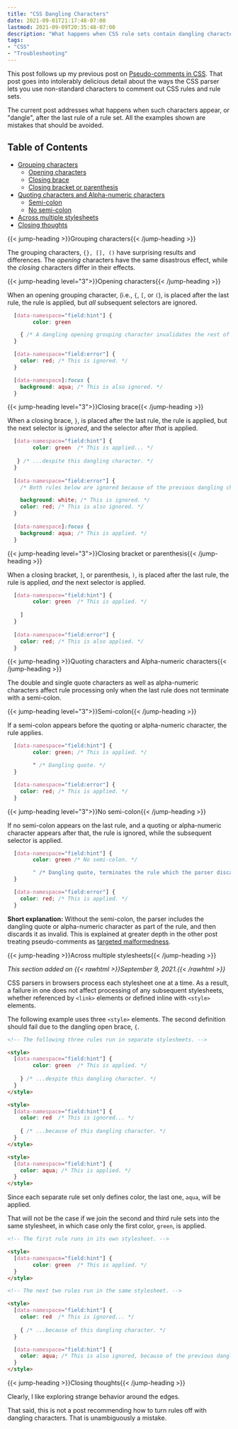 ```yaml
---
title: "CSS Dangling Characters"
date: 2021-09-01T21:17:48-07:00
lastmod: 2021-09-09T20:35:48-07:00
description: "What happens when CSS rule sets contain dangling characters after the last rule."
tags:
- "CSS"
- "Troubleshooting"
---
```


This post follows up my previous post on [Pseudo-comments in CSS](/posts/2021/08/25/pseudo-comments-in-css/). That post goes into intolerably delicious detail about the ways the CSS parser lets you use non-standard characters to comment out CSS rules and rule sets.

The current post addresses what happens when such characters appear, or "dangle", after the last rule of a rule set. All the examples shown are mistakes that should be avoided.

<!--more-->

## Table of Contents

- [Grouping characters](#grouping-characters)
  - [Opening characters](#opening-characters)
  - [Closing brace](#closing-brace)
  - [Closing bracket or parenthesis](#closing-bracket-or-parenthesis)
- [Quoting characters and Alpha-numeric characters](#quoting-characters-and-alpha-numeric-characters)
  - [Semi-colon](#semi-colon)
  - [No semi-colon](#no-semi-colon)
- [Across multiple stylesheets](#across-multiple-stylesheets)
- [Closing thoughts](#closing-thoughts)

{{< jump-heading >}}Grouping characters{{< /jump-heading >}}

The grouping characters, `{}, [], ()` have surprising results and differences. The *opening* characters have the same disastrous effect, while the *closing* characters differ in their effects.

{{< jump-heading level="3">}}Opening characters{{< /jump-heading >}}

When an opening grouping character, (i.e., `{`, `[`, or `(`), is placed after the last rule, the rule is applied, but *all* subsequent selectors are ignored.

```css
  [data-namespace="field:hint"] {		
		color: green

    { /* A dangling opening grouping character invalidates the rest of the entire stylesheet. */
  }

  [data-namespace="field:error"] {
    color: red; /* This is ignored. */
  }

  [data-namespace]:focus {
    background: aqua; /* This is also ignored. */
  }
```

{{< jump-heading level="3">}}Closing brace{{< /jump-heading >}}

When a closing brace, `}`, is placed after the last rule, the rule is applied, but the next selector is *ignored*, and the selector after *that* is applied.

```css
  [data-namespace="field:hint"] {		
		color: green  /* This is applied... */
    
   } /* ...despite this dangling character. */
  }
  
  [data-namespace="field:error"] {
    /* Both rules below are ignored because of the previous dangling character. */

    background: white; /* This is ignored. */
    color: red; /* This is also ignored. */
  }
  
  [data-namespace]:focus {
    background: aqua; /* This is applied. */
  }
```

{{< jump-heading level="3">}}Closing bracket or parenthesis{{< /jump-heading >}}

When a closing bracket, `]`, or parenthesis, `)`, is placed after the last rule, the rule is applied, *and* the next selector is applied.

```css
  [data-namespace="field:hint"] {		
		color: green  /* This is applied. */
    
    ]
  }
  
  [data-namespace="field:error"] {
    color: red; /* This is also applied. */
  }
```

{{< jump-heading >}}Quoting characters and Alpha-numeric characters{{< /jump-heading >}}

The double and single quote characters as well as alpha-numeric characters affect rule processing only when the last rule does not terminate with a semi-colon.

{{< jump-heading level="3">}}Semi-colon{{< /jump-heading >}}

If a semi-colon appears before the quoting or alpha-numeric character, the rule applies.

```css
  [data-namespace="field:hint"] {		
		color: green; /* This is applied. */

		" /* Dangling quote. */
  }

  [data-namespace="field:error"] {
    color: red; /* This is applied. */
  }
```

{{< jump-heading level="3">}}No semi-colon{{< /jump-heading >}}

If no semi-colon appears on the last rule, and a quoting or alpha-numeric character appears after that, the rule is ignored, while the subsequent selector is applied.

```css
  [data-namespace="field:hint"] {		
		color: green /* No semi-colon. */

		" /* Dangling quote, terminates the rule which the parser discards as invalid. */
  }

  [data-namespace="field:error"] {
    color: red; /* This is applied. */
  }
```

**Short explanation:** Without the semi-colon, the parser includes the dangling quote or alpha-numeric character as part of the rule, and then discards it as invalid. This is explained at greater depth in the other post treating pseudo-comments as [targeted malformedness](/posts/2021/08/25/pseudo-comments-in-css/#pseudo-comments-as-targeted-malformedness).

{{< jump-heading >}}Across multiple stylesheets{{< /jump-heading >}}

*This section added on {{< rawhtml >}}<time datetime="2021-09-09">September 9, 2021</time>.{{< /rawhtml >}}*

CSS parsers in browsers process each stylesheet one at a time. As a result, a failure in one does not affect processing of any subsequent stylesheets, whether referenced by `<link>` elements or defined inline with `<style>` elements.

The following example uses three `<style>` elements. The second definition should fail due to the dangling open brace, `{`.

```html
<!-- The following three rules run in separate stylesheets. -->

<style>
  [data-namespace="field:hint"] {		
		color: green  /* This is applied. */
    
    } /* ...despite this dangling character. */
  }
</style>

<style>
  [data-namespace="field:hint"] {
    color: red  /* This is ignored... */
    
    { /* ...because of this dangling character. */
  }
</style>

<style>
  [data-namespace="field:hint"] {
    color: aqua; /* This is applied. */
  }
</style>
```

Since each separate rule set only defines color, the last one, `aqua`, will be applied.

That will not be the case if we join the second and third rule sets into the same stylesheet, in which case only the first color, `green`, is applied.

```html
<!-- The first rule runs in its own stylesheet. -->

<style>
  [data-namespace="field:hint"] {		
		color: green  /* This is applied. */
  }
</style>

<!-- The next two rules run in the same stylesheet. -->

<style>
  [data-namespace="field:hint"] {
    color: red  /* This is ignored... */
    
    { /* ...because of this dangling character. */
  }

  [data-namespace="field:hint"] {
    color: aqua; /* This is also ignored, because of the previous dangling character. */
  }
</style>
```

{{< jump-heading >}}Closing thoughts{{< /jump-heading >}}

Clearly, I like exploring strange behavior around the edges.

That said, this is not a post recommending how to turn rules off with dangling characters. That is unambiguously a mistake.
